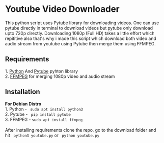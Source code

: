 # Youtube Video Downloader

This python script uses Pytube library for downloading videos. One can use pytube directly in terminal to download videos but pytube only download upto 720p directly. Downloading 1080p (Full HD) takes a little effort which repititive also that's why i made this script which download both video and audio stream from youtube using Pytube then merge them using FFMPEG.

<h2>Requirements</h2>
1. <a href="https://www.python.org/">Python</a> And <a href="https://pytube.io/en/latest/">Pytube</a> pyhton library </br>
2. <a href="https://ffmpeg.org/">FFMPEG</a> for merging 1080p video and audio stream </br>

<h2>Installation</h2>
<b>For Debian Distro</b> </br>
1. Python - <code> sudo apt install python3</code> </br>
2. Pytube - <code> pip install pytube</code> </br>
3. FFMPEG -  <code>sudo apt install ffmpeg</code> </br>
</br>
After installing requirements clone the repo, go to the download folder and hit <code> python3 youtube.py</code> or <code> python youtube.py</code> 

